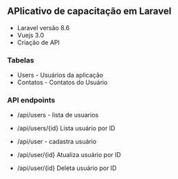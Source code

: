 ## APlicativo de capacitação em Laravel

* Laravel versão 8.6
* Vuejs 3.0
* Criação de API


### Tabelas 

 - Users - Usuários da aplicação
 - Contatos - Contatos do Usuário


 ### API endpoints

 - /api/users - lista de usuarios
 - /api/users/{id} Lista usuário por ID
  
 - /api/user - cadastra usuário

 - /api/user/{id}  Atualiza usuário por ID
 - /api/user/{id}  Deleta usuário por ID
 
